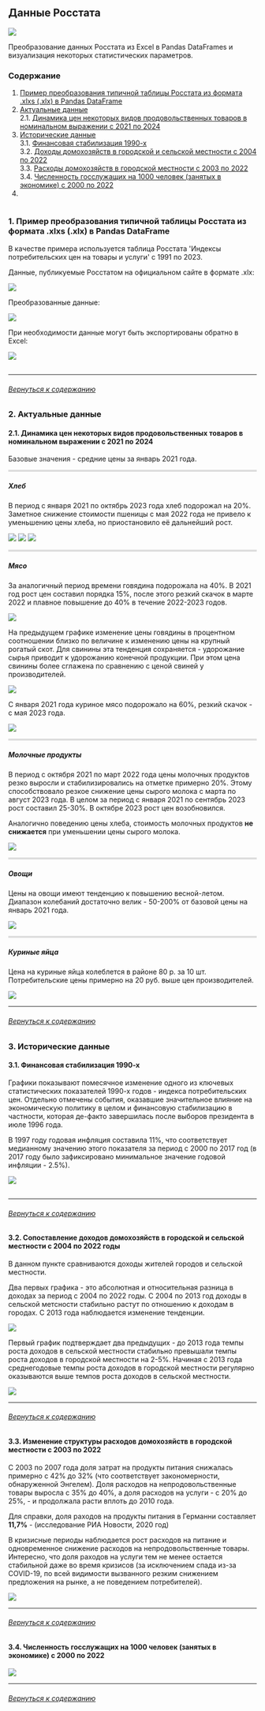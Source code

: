 ## Данные Росстата

<img src='img/header.png'>

Преобразование данных Росстата из Excel в Pandas DataFrames и визуализация некоторых статистических параметров.

<a class='anchor' id='toc'></a>
### Содержание 

1. [Пример преобразования типичной таблицы Росстата из формата .xlxs (.xlx) в Pandas DataFrame](#example)  
2. [Актуальные данные](#actual)  
   2.1. [Динамика цен некоторых видов продовольственных товаров в номинальном выражении с 2021 по 2024](#food)   
3. [Исторические данные](#historic)  
   3.1. [Финансовая стабилизация 1990-х](#stabilization)  
   3.2. [Доходы домохозяйств в городской и сельской местности c 2004 по 2022](#incomes)  
   3.3. [Расходы домохозяйств в городской местности с 2003 по 2022](#outcomes)  
   3.4. [Численность госслужащих на 1000 человек (занятых в экономике) с 2000 по 2022](#officials_freq)  
5. 

<hr style='height:1pt; visibility:hidden' />

<a class='anchor' id='example'></a>
### 1. Пример преобразования типичной таблицы Росстата из формата .xlxs (.xlx) в Pandas DataFrame 

В качестве примера используется таблица Росстата 'Индексы потребительских цен на товары и услуги' с 1991 по 2023.   

Данные, публикуемые Росстатом на официальном сайте в формате .xlx:

<img src='img/pci_raw.png' />

Преобразованные данные:  

<img src='img/pci.png' />

При необходимости данные могут быть экспортированы обратно в Excel: 

<img src='img/pci_excel_rus.png' />

<hr style='height:1pt; visibility:hidden' />
<hr style='height:1.5pt;border-width:0;width:100%; align:"center";margin-left:0%; margin-right:0%;background-color:#858585' />

###### [Вернуться к содержанию](#toc)

<a class='anchor' id='actual'></a>
### 2. Актуальные данные 
<a class='anchor' id='food'></a>
#### 2.1. Динамика цен некоторых видов продовольственных товаров в номинальном выражении с 2021 по 2024
<!-- <br/> -->

Базовые значения - средние цены за январь 2021 года.

<hr style='height:3pt;border-width:0;background-color:#DDDDDD' />

##### *Хлеб*

В период с января 2021 по октябрь 2023 года хлеб подорожал на 20%. Заметное снижение стоимости пшеницы с мая 2022 года не привело к уменьшению цены хлеба, но приостановило её дальнейший рост.

<img src='img/Price bread.png' />
<img src='img/Price bread structure.png' />
<img src='img/Price bread structure tax.png' />

<hr style='height:3pt;border-width:0;background-color:#DDDDDD' />

##### *Мясо*

За аналогичный период времени говядина подорожала на 40%. В 2021 год рост цен составил порядка 15%, после этого резкий скачок в марте 2022 и плавное повышение до 40% в течение 2022-2023 годов.

<img src='img/Price beef.png' />

На предыдущем графике изменение цены говядины в процентном соотношении близко по величине к изменению цены на крупный рогатый скот. Для свинины эта тенденция сохраняется - удорожание сырья приводит к удорожанию конечной продукции. При этом цена свинины более сглажена по сравнению с ценой свиней у производителей.

<img src='img/Price pig.png' />

С января 2021 года куриное мясо подорожало на 60%, резкий скачок - с мая 2023 года. 

<img src='img/Price poultry.png' />

<hr style='height:3pt;border-width:0;background-color:#DDDDDD' />

##### *Молочные продукты*

В период с октября 2021 по март 2022 года цены молочных продуктов резко выросли и стабилизировались на отметке примерно 20%. Этому способствовало резкое снижение цены сырого молока с марта по август 2023 года. В целом за период с января 2021 по сентябрь 2023 рост составил 25-30%. В октябре 2023 рост цен возобновился. 

Аналогично поведению цены хлеба, стоимость молочных продуктов __не снижается__ при уменьшении цены сырого молока. 

<img src='img/Price milk products.png' />

<hr style='height:3pt;border-width:0;background-color:#DDDDDD' />

##### *Овощи*

Цены на овощи имеют тенденцию к повышению весной-летом. Диапазон колебаний достаточно велик - 50-200%  от базовой цены на январь 2021 года.

<img src='img/Price vegetables.png' />

<hr style='height:3pt;border-width:0;background-color:#DDDDDD' />

##### *Куриные яйца*

Цена на куриные яйца колеблется в районе 80 р. за 10 шт. Потребительские цены примерно на 20 руб. выше цен производителей. 

<img src='img/Price eggs.png' />

<hr style='height:1.5pt;border-width:0;background-color:#858585' />

###### [Вернуться к содержанию](#toc)

<a class='anchor' id='historic'></a>
### 3. Исторические данные 
<a class='anchor' id='stabilization'></a>
#### 3.1. Финансовая стабилизация 1990-х 

Графики показывают помесячное изменение одного из ключевых статистических показателей 1990-х годов - индекса потребительских цен. Отдельно отмечены события, оказавшие значительное влияние на экономическую политику в целом и финансовую стабилизацию в частности, которая де-факто завершилась после выборов президента в июле 1996 года. 

В 1997 году годовая инфляция составила 11%, что соответствует медианному значению этого показателя за период с 2000 по 2017 год (в 2017 году было зафиксировано минимальное значение годовой инфляции - 2.5%). 

<img src='img/Financial stabilization 1990s.png' />

<hr style='height:1pt; visibility:hidden' />
<hr style='height:1.5pt;border-width:0;background-color:#858585' />

###### [Вернуться к содержанию](#toc)

<a class='anchor' id='incomes'></a>
#### 3.2. Сопоставление доходов домохозяйств в городской и сельской местности с 2004 по 2022 годы 

В данном пункте сравниваются доходы жителей городов и сельской местности.

Два первых графика - это абсолютная и относительная разница в доходах за период с 2004 по 2022 годы. C 2004 по 2013 год доходы в сельской метсности стабильно растут по отношению к доходам в городах. С 2013 года наблюдается изменение тенденции.

<img src='img/Income (cities) 1.png' />  

Первый график подтверждает два предыдущих - до 2013 года темпы роста доходов в сельской местности стабильно превышали темпы роста доходов в городской местности на 2-5%. Начиная с 2013 года среднегодовые темпы роста доходов в городской местности регулярно оказываются выше темпов роста доходов в сельской местности.  

<img src='img/Income (cities) 2.png' />  

<hr style='height:1.5pt;border-width:0;background-color:#858585' />

###### [Вернуться к содержанию](#toc)


<a class='anchor' id='outcomes'></a>
#### 3.3. Изменение структуры расходов домохозяйств в городской местности с 2003 по 2022 

С 2003 по 2007 года доля затрат на продукты питания снижалась примерно с 42% до 32% (что соответствует закономерности, обнаруженной Энгелем). Доля расходов на непродовольственные товары выросла с 35% до 40%, а доля расходов на услуги - с 20% до 25%, - и продолжала расти вплоть до 2010 года. 

Для справки, доля раходов на продукты питания в Германни составляет __11,7%__ - (исследование РИА Новости, 2020 год)

В кризисные периоды наблюдается рост расходов на питание и одновременное снижение расходов на непродовольственные товары. Интересно, что доля раходов на услуги тем не менее остается стабильной даже во время кризисов (за исключением спада из-за COVID-19, по всей видимости вызванного резким снижением предложения на рынке, а не поведением потребителей).

<img src='img/Spend structure (cities).png' />

<hr style='height:1.5pt;border-width:0;background-color:#858585' />

###### [Вернуться к содержанию](#toc)


<a class='anchor' id='officials_freq'></a>
#### 3.4. Численность госслужащих на 1000 человек (занятых в экономике) с 2000 по 2022

<img src='img/officials_1000_workers.png' />

<hr style='height:1.5pt;border-width:0;background-color:#858585' />

###### [Вернуться к содержанию](#toc)




<br>